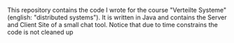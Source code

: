 This repository contains the code I wrote for the course "Verteilte Systeme" (english: "distributed systems"). It is written in Java and contains the Server and Client Site of a small chat tool.
Notice that due to time constrains the code is not cleaned up
